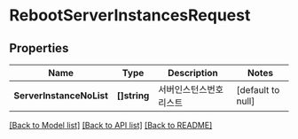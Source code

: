 # RebootServerInstancesRequest

## Properties
Name | Type | Description | Notes
------------ | ------------- | ------------- | -------------
**ServerInstanceNoList** | **[]string** | 서버인스턴스번호리스트 | [default to null]

[[Back to Model list]](../README.md#documentation-for-models) [[Back to API list]](../README.md#documentation-for-api-endpoints) [[Back to README]](../README.md)


